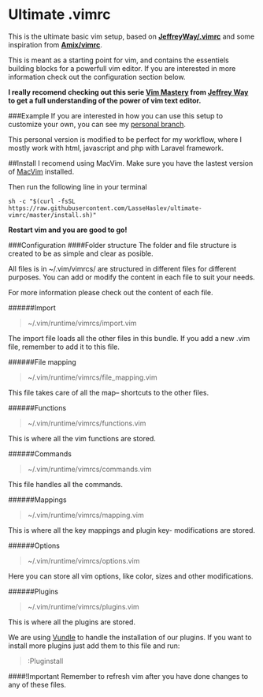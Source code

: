 # Ultimate .vimrc
This is the ultimate basic vim setup, based on [**JeffreyWay/.vimrc**](https://gist.github.com/JeffreyWay/6753834) and some inspiration from [**Amix/vimrc**](https://github.com/amix/vimrc).

This is meant as a starting point for vim, and contains the essentiels building blocks for a powerfull vim editor. If you are interested in more information check out the configuration section below.

**I really recomend checking out this serie [Vim Mastery](https://laracasts.com/series/vim-mastery) from [Jeffrey Way](https://twitter.com/jeffrey_way) to get a full understanding of the power of vim text editor.**

###Example
If you are interested in how you can use this setup to customize your own, you can see my [personal branch](https://github.com/LasseHaslev/ultimate-vimrc/tree/personal).

This personal version is modified to be perfect for my workflow, where I mostly work with html, javascript and php with Laravel framework.

##Install
I recomend using MacVim. Make sure you have the lastest version of [MacVim](https://code.google.com/p/macvim/) installed.

Then run the following line in your terminal

```sh -c "$(curl -fsSL https://raw.githubusercontent.com/LasseHaslev/ultimate-vimrc/master/install.sh)"```

**Restart vim and you are good to go!**

###Configuration
####Folder structure
The folder and file structure is created to be as simple and clear as posible.

All files is in ~/.vim/vimrcs/ are structured in different files for different purposes.
You can add or modify the content in each file to suit your needs.

For more information please check out the content of each file.

######Import 
> ~/.vim/runtime/vimrcs/import.vim

The import file loads all the other files in this bundle.
If you add a new .vim file, remember to add it to this file.

######File mapping 
> ~/.vim/runtime/vimrcs/file_mapping.vim

This file takes care of all the map– shortcuts to the other files.

######Functions 
> ~/.vim/runtime/vimrcs/functions.vim

This is where all the vim functions are stored.

######Commands 
> ~/.vim/runtime/vimrcs/commands.vim

This file handles all the commands.

######Mappings 
> ~/.vim/runtime/vimrcs/mapping.vim

This is where all the key mappings and plugin key- modifications are stored.

######Options 
> ~/.vim/runtime/vimrcs/options.vim

Here you can store all vim options, like color, sizes and other modifications.

######Plugins 
> ~/.vim/runtime/vimrcs/plugins.vim

This is where all the plugins are stored.

We are using [Vundle](https://github.com/gmarik/Vundle.vim) to handle the installation of our plugins.
If you want to install more plugins just add them to this file and run:
>:Pluginstall

####!Important
Remember to refresh vim after you have done changes to any of these files.
